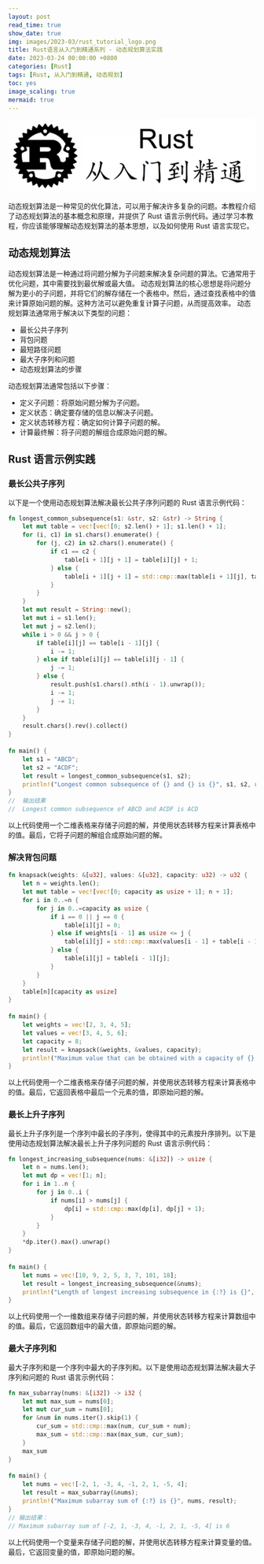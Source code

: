 ```yaml
---
layout: post
read_time: true
show_date: true
img: images/2023-03/rust_tutorial_logo.png
title: Rust语言从入门到精通系列 - 动态规划算法实践
date: 2023-03-24 00:00:00 +0800
categories: [Rust]
tags: [Rust, 从入门到精通, 动态规划]
toc: yes
image_scaling: true
mermaid: true
---
```


![](/images/2023-03/rust_tutorial_logo.png)

动态规划算法是一种常见的优化算法，可以用于解决许多复杂的问题。本教程介绍了动态规划算法的基本概念和原理，并提供了 Rust 语言示例代码。通过学习本教程，你应该能够理解动态规划算法的基本思想，以及如何使用 Rust 语言实现它。

## 动态规划算法

动态规划算法是一种通过将问题分解为子问题来解决复杂问题的算法。它通常用于优化问题，其中需要找到最优解或最大值。
动态规划算法的核心思想是将问题分解为更小的子问题，并将它们的解存储在一个表格中。然后，通过查找表格中的值来计算原始问题的解。这种方法可以避免重复计算子问题，从而提高效率。
动态规划算法通常用于解决以下类型的问题：

- 最长公共子序列
- 背包问题
- 最短路径问题
- 最大子序列和问题
- 动态规划算法的步骤

动态规划算法通常包括以下步骤：

- 定义子问题：将原始问题分解为子问题。
- 定义状态：确定要存储的信息以解决子问题。
- 定义状态转移方程：确定如何计算子问题的解。
- 计算最终解：将子问题的解组合成原始问题的解。

## Rust 语言示例实践

### 最长公共子序列

以下是一个使用动态规划算法解决最长公共子序列问题的 Rust 语言示例代码：

```rust
fn longest_common_subsequence(s1: &str, s2: &str) -> String {
    let mut table = vec![vec![0; s2.len() + 1]; s1.len() + 1];
    for (i, c1) in s1.chars().enumerate() {
        for (j, c2) in s2.chars().enumerate() {
            if c1 == c2 {
                table[i + 1][j + 1] = table[i][j] + 1;
            } else {
                table[i + 1][j + 1] = std::cmp::max(table[i + 1][j], table[i][j + 1]);
            }
        }
    }
    let mut result = String::new();
    let mut i = s1.len();
    let mut j = s2.len();
    while i > 0 && j > 0 {
        if table[i][j] == table[i - 1][j] {
            i -= 1;
        } else if table[i][j] == table[i][j - 1] {
            j -= 1;
        } else {
            result.push(s1.chars().nth(i - 1).unwrap());
            i -= 1;
            j -= 1;
        }
    }
    result.chars().rev().collect()
}

fn main() {
    let s1 = "ABCD";
    let s2 = "ACDF";
    let result = longest_common_subsequence(s1, s2);
    println!("Longest common subsequence of {} and {} is {}", s1, s2, result);
}
//	输出结果
//  Longest common subsequence of ABCD and ACDF is ACD
```

以上代码使用一个二维表格来存储子问题的解，并使用状态转移方程来计算表格中的值。最后，它将子问题的解组合成原始问题的解。

### 解决背包问题

```rust
fn knapsack(weights: &[u32], values: &[u32], capacity: u32) -> u32 {
    let n = weights.len();
    let mut table = vec![vec![0; capacity as usize + 1]; n + 1];
    for i in 0..=n {
        for j in 0..=capacity as usize {
            if i == 0 || j == 0 {
                table[i][j] = 0;
            } else if weights[i - 1] as usize <= j {
                table[i][j] = std::cmp::max(values[i - 1] + table[i - 1][j - weights[i - 1] as usize], table[i - 1][j]);
            } else {
                table[i][j] = table[i - 1][j];
            }
        }
    }
    table[n][capacity as usize]
}

fn main() {
    let weights = vec![2, 3, 4, 5];
    let values = vec![3, 4, 5, 6];
    let capacity = 8;
    let result = knapsack(&weights, &values, capacity);
    println!("Maximum value that can be obtained with a capacity of {} is {}", capacity, result);
}
```

以上代码使用一个二维表格来存储子问题的解，并使用状态转移方程来计算表格中的值。最后，它返回表格中最后一个元素的值，即原始问题的解。

### 最长上升子序列

最长上升子序列是一个序列中最长的子序列，使得其中的元素按升序排列。以下是使用动态规划算法解决最长上升子序列问题的 Rust 语言示例代码：

```rust
fn longest_increasing_subsequence(nums: &[i32]) -> usize {
    let n = nums.len();
    let mut dp = vec![1; n];
    for i in 1..n {
        for j in 0..i {
            if nums[i] > nums[j] {
                dp[i] = std::cmp::max(dp[i], dp[j] + 1);
            }
        }
    }
    *dp.iter().max().unwrap()
}

fn main() {
    let nums = vec![10, 9, 2, 5, 3, 7, 101, 18];
    let result = longest_increasing_subsequence(&nums);
    println!("Length of longest increasing subsequence in {:?} is {}", nums, result);
}
```

以上代码使用一个一维数组来存储子问题的解，并使用状态转移方程来计算数组中的值。最后，它返回数组中的最大值，即原始问题的解。

### 最大子序列和

最大子序列和是一个序列中最大的子序列和。以下是使用动态规划算法解决最大子序列和问题的 Rust 语言示例代码：

```rust
fn max_subarray(nums: &[i32]) -> i32 {
    let mut max_sum = nums[0];
    let mut cur_sum = nums[0];
    for &num in nums.iter().skip(1) {
        cur_sum = std::cmp::max(num, cur_sum + num);
        max_sum = std::cmp::max(max_sum, cur_sum);
    }
    max_sum
}

fn main() {
    let nums = vec![-2, 1, -3, 4, -1, 2, 1, -5, 4];
    let result = max_subarray(&nums);
    println!("Maximum subarray sum of {:?} is {}", nums, result);
}
// 输出结果：
// Maximum subarray sum of [-2, 1, -3, 4, -1, 2, 1, -5, 4] is 6
```

以上代码使用一个变量来存储子问题的解，并使用状态转移方程来计算变量的值。最后，它返回变量的值，即原始问题的解。
